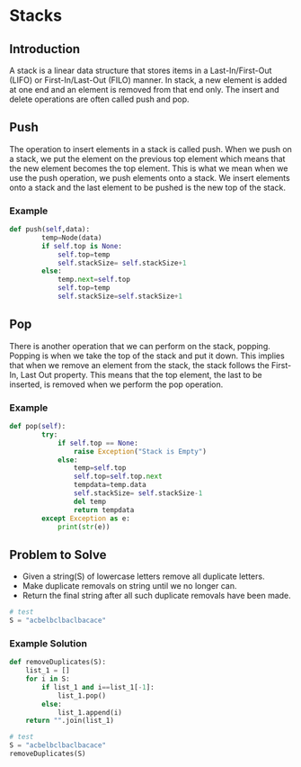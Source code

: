 # Stacks

## Introduction

A stack is a linear data structure that stores items in a Last-In/First-Out (LIFO) or First-In/Last-Out (FILO) manner. In stack, a new element is added at one end and an element is removed from that end only. The insert and delete operations are often called push and pop.

## Push

The operation to insert elements in a stack is called push. When we push on a stack, we put the element on the previous top element which means that the new element becomes the top element. This is what we mean when we use the push operation, we push elements onto a stack. We insert elements onto a stack and the last element to be pushed is the new top of the stack.

### Example

```python
def push(self,data):
        temp=Node(data)
        if self.top is None:
            self.top=temp
            self.stackSize= self.stackSize+1
        else:
            temp.next=self.top
            self.top=temp
            self.stackSize=self.stackSize+1
```
## Pop

There is another operation that we can perform on the stack, popping. Popping is when we take the top of the stack and put it down. This implies that when we remove an element from the stack, the stack follows the First-In, Last Out property. This means that the top element, the last to be inserted, is removed when we perform the pop operation.

### Example

```python
def pop(self):
        try:
            if self.top == None:
                raise Exception("Stack is Empty")
            else:
                temp=self.top
                self.top=self.top.next
                tempdata=temp.data
                self.stackSize= self.stackSize-1
                del temp
                return tempdata
        except Exception as e:
            print(str(e))
```
## Problem to Solve

- Given a string(S) of lowercase letters remove all duplicate letters.
- Make duplicate removals on string until we no longer can.
- Return the final string after all such duplicate removals have been made. 

```python
# test
S = "acbelbclbaclbacace"
```
### Example Solution

```python
def removeDuplicates(S):
    list_1 = []
    for i in S:
        if list_1 and i==list_1[-1]:
            list_1.pop()
        else:
            list_1.append(i)
    return "".join(list_1)

# test 
S = "acbelbclbaclbacace"
removeDuplicates(S)
```

